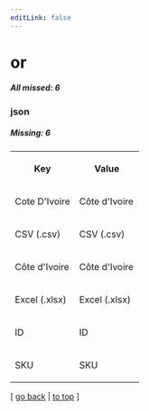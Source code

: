 ```yaml
---
editLink: false
---
```


# or

##### All missed: 6


### json

##### Missing: 6

<table width="100%">
<tr><th width="50%">

Key

</th><th width="50%">

Value

</th></tr>
<tr><td width="50%">

Cote D'Ivoire

</td><td width="50%">

Côte d'Ivoire

</td></tr>
<tr><td width="50%">

CSV (.csv)

</td><td width="50%">

CSV (.csv)

</td></tr>
<tr><td width="50%">

Côte d'Ivoire

</td><td width="50%">

Côte d'Ivoire

</td></tr>
<tr><td width="50%">

Excel (.xlsx)

</td><td width="50%">

Excel (.xlsx)

</td></tr>
<tr><td width="50%">

ID

</td><td width="50%">

ID

</td></tr>
<tr><td width="50%">

SKU

</td><td width="50%">

SKU

</td></tr>
</table>

[ [go back](../status.md) | [to top](#) ]

